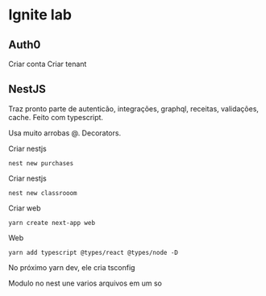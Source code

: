 # Ignite lab

## Auth0

Criar conta
Criar tenant

## NestJS

Traz pronto parte de autenticão, integrações, graphql, receitas, validações, cache. Feito com typescript.

Usa muito arrobas @. Decorators.

Criar nestjs

```console
nest new purchases
```

Criar nestjs

```console
nest new classrooom
```

Criar web

```console
yarn create next-app web
```

Web

```console
yarn add typescript @types/react @types/node -D
```

No próximo yarn dev, ele cria tsconfig

Modulo no nest une varios arquivos em um so

```console
```
```console
```


```console
```


```console
```


```console
```


```console
```
```console
```


```console
```


```console
```


```console
```


```console
```
```console
```


```console
```


```console
```


```console
```


```console
```
```console
```


```console
```


```console
```


```console
```


```console
```